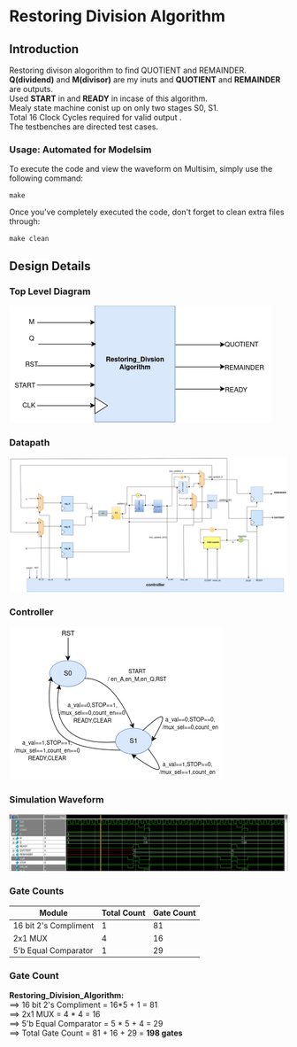 # Restoring Division Algorithm
## Introduction
Restoring divison alogorithm to find QUOTIENT and REMAINDER.
**Q(dividend)** and **M(divisor)** are my inuts and **QUOTIENT** and **REMAINDER** are outputs.<br>
Used **START** in and **READY** in incase of this algorithm.<br>
Mealy state machine conist up on only two stages S0, S1.<br>
Total 16 Clock Cycles required for valid output .<br>
The testbenches are directed test cases.<br>

### Usage: Automated for Modelsim

To execute the code and view the waveform on Multisim, simply use the following command:
```
make 
```

Once you've completely executed the code, don't forget to clean extra files through:
```
make clean
```

## Design Details

### Top Level Diagram
![TopLevel](docs/TopLevel.png)

### Datapath
![Datapath](docs/Datapath.png)

### Controller
![Datapath](docs/Controller.png)

### Simulation Waveform
![Datapath](docs/Waveform.png)

### Gate Counts

| Module                  | Total Count | Gate Count |
| ----------------------- | ----------- | ---------- |
| 16 bit 2's Compliment   | 1           | 81         |
| 2x1 MUX                 | 4           | 16         |
| 5'b Equal Comparator    | 1           | 29         |


### Gate Count 
**Restoring_Division_Algorithm:** <br>
==> 16 bit 2's Compliment  = 16*5 + 1 = 81<br>
==> 2x1 MUX  = 4 * 4 = 16<br>
==> 5'b Equal Comparator  = 5 * 5 + 4 = 29 <br>
==> Total Gate Count = 81 + 16 + 29 = **198 gates**<br>

